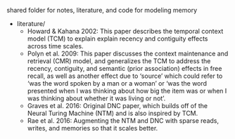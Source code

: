 shared folder for notes, literature, and code for modeling memory

- literature/
    - Howard & Kahana 2002: This paper describes the temporal context model (TCM) to explain explain recency and contiguity effects across time scales.
    - Polyn et al. 2009: This paper discusses the context maintenance and retrieval (CMR) model, and generalizes the TCM to address the recency, contiguity, and semantic (prior association) effects in free recall, as well as another effect due to ‘source’ which could refer to ‘was the word spoken by a man or a woman’ or ‘was the word presented when I was thinking about how big the item was or when I was thinking about whether it was living or not’.
    - Graves et al. 2016: Original DNC paper, which builds off of the Neural Turing Machine (NTM) and is also inspired by TCM.
    - Rae et al. 2016: Augmenting the NTM and DNC with sparse reads, writes, and memories so that it scales better.